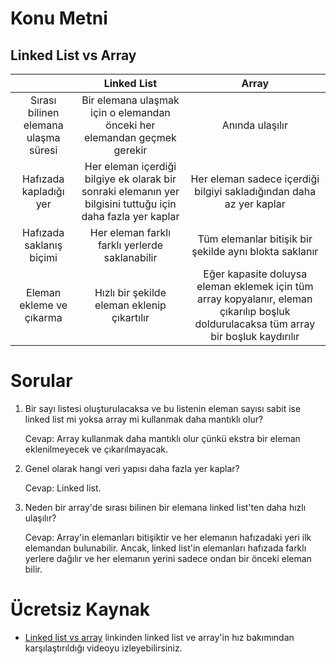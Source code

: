 # Konu Metni

## Linked List vs Array

|                                      |                         Linked List                          |                            Array                             |
| :----------------------------------: | :----------------------------------------------------------: | :----------------------------------------------------------: |
| Sırası bilinen elemana ulaşma süresi | Bir elemana ulaşmak için o elemandan önceki her elemandan geçmek gerekir |                       Anında ulaşılır                        |
|        Hafızada kapladığı yer        | Her eleman içerdiği bilgiye ek olarak bir sonraki elemanın yer bilgisini tuttuğu için daha fazla yer kaplar | Her eleman sadece içerdiği bilgiyi sakladığından daha az yer kaplar |
|       Hafızada saklanış biçimi       |        Her eleman farklı farklı yerlerde saklanabilir        |    Tüm elemanlar bitişik bir şekilde aynı blokta saklanır    |
|       Eleman ekleme ve çıkarma       |         Hızlı bir şekilde eleman eklenip çıkartılır          | Eğer kapasite doluysa eleman eklemek için tüm array kopyalanır, eleman çıkarılıp boşluk doldurulacaksa tüm array bir boşluk kaydırılır |



# Sorular

1. Bir sayı listesi oluşturulacaksa ve bu listenin eleman sayısı sabit ise linked list mi yoksa array mi kullanmak daha mantıklı olur?

   Cevap: Array kullanmak daha mantıklı olur çünkü ekstra bir eleman eklenilmeyecek ve çıkarılmayacak.

2. Genel olarak hangi veri yapısı daha fazla yer kaplar?

   Cevap: Linked list.

3. Neden bir array'de sırası bilinen bir elemana linked list'ten daha hızlı ulaşılır?

   Cevap: Array'in elemanları bitişiktir ve her elemanın hafızadaki yeri ilk elemandan bulunabilir. Ancak, linked list'in elemanları hafızada farklı yerlere dağılır ve her elemanın yerini sadece ondan bir önceki eleman bilir.



# Ücretsiz Kaynak

* [Linked list vs array](https://www.youtube.com/watch?v=DyG9S9nAlUM) linkinden linked list ve array'in hız bakımından karşılaştırıldığı videoyu izleyebilirsiniz.

